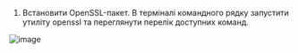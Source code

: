 1. Встановити OpenSSL-пакет. В терміналі командного рядку запустити утиліту openssl та переглянути перелік доступних команд.

![image](https://user-images.githubusercontent.com/56974924/214963589-9a232365-0a37-4d4c-9cfb-a13aa2009e11.png)
